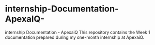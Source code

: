 # internship-Documentation-ApexaIQ-
internship Documentation - ApexaiQ   This repository contains the Week 1 documentation prepared during my one-month internship at ApexaiQ.
